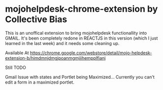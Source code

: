 # mojohelpdesk-chrome-extension by Collective Bias

This is an unoffical extension to bring mojohelpdesk functionallity into GMAIL. It's been completely redone in REACTJS in this version (which I just learned in the last week) and it needs some cleaning up.

Available At https://chrome.google.com/webstore/detail/mojo-helpdesk-extension-b/himdmnjdmgjpoanmgmjiihempplfianj

Still TODO

Gmail
Issue with states and Portlet being Maximized... Currently you can't edit a form in a maximized portlet.
